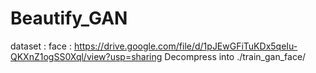 # Beautify_GAN


dataset : 
        face : 
                    https://drive.google.com/file/d/1pJEwGFiTuKDx5qeIu-QKXnZ1ogSS0Xql/view?usp=sharing
                    Decompress into ./train_gan_face/
